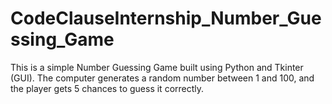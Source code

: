 # CodeClauseInternship_Number_Guessing_Game
This is a simple Number Guessing Game built using Python and Tkinter (GUI). The computer generates a random number between 1 and 100, and the player gets 5 chances to guess it correctly.
